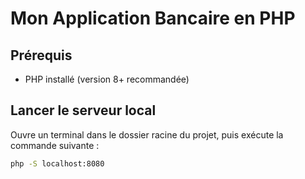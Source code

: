 # Mon Application Bancaire en PHP

## Prérequis

- PHP installé (version 8+ recommandée)

## Lancer le serveur local

Ouvre un terminal dans le dossier racine du projet, puis exécute la commande suivante :

```bash
php -S localhost:8080
